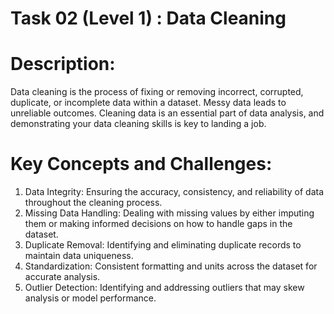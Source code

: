 # Task 02 (Level 1) : Data Cleaning

# Description: 
Data cleaning is the process of fixing or removing incorrect, corrupted, duplicate, or incomplete data within a dataset. Messy data leads to unreliable outcomes. Cleaning data is an essential part of data analysis, and demonstrating your data cleaning skills is key to landing a job. 

# Key Concepts and Challenges: 
1. Data Integrity: Ensuring the accuracy, consistency, and reliability of data throughout the cleaning process. 
2. Missing Data Handling: Dealing with missing values by either imputing them or making informed decisions on how to handle gaps in the dataset. 
3. Duplicate Removal: Identifying and eliminating duplicate records to maintain data uniqueness. 
4. Standardization: Consistent formatting and units across the dataset for accurate analysis. 
5. Outlier Detection: Identifying and addressing outliers that may skew analysis or model performance.
